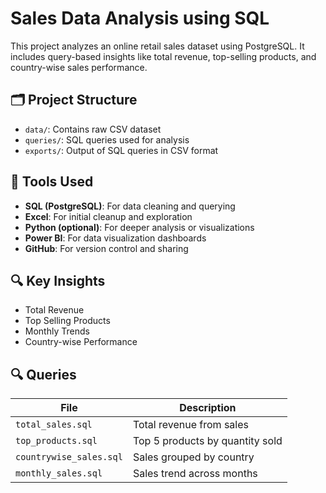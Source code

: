 # Sales Data Analysis using SQL

This project analyzes an online retail sales dataset using PostgreSQL. It includes query-based insights like total revenue, top-selling products, and country-wise sales performance.

## 🗂️ Project Structure

- `data/`: Contains raw CSV dataset
- `queries/`: SQL queries used for analysis
- `exports/`: Output of SQL queries in CSV format

## 🔧 Tools Used

- **SQL (PostgreSQL)**: For data cleaning and querying
- **Excel**: For initial cleanup and exploration
- **Python (optional)**: For deeper analysis or visualizations
- **Power BI**: For data visualization dashboards
- **GitHub**: For version control and sharing

## 🔍 Key Insights

- Total Revenue
- Top Selling Products
- Monthly Trends
- Country-wise Performance

## 🔍 Queries

| File                 | Description                                      |
|----------------------|--------------------------------------------------|
| `total_sales.sql`    | Total revenue from sales                         |
| `top_products.sql`   | Top 5 products by quantity sold                  |
| `countrywise_sales.sql` | Sales grouped by country                     |
| `monthly_sales.sql`  | Sales trend across months                        |
